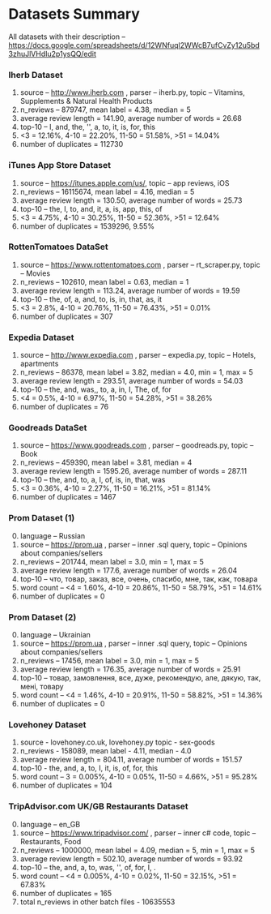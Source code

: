 # Datasets Summary

All datasets with their description – https://docs.google.com/spreadsheets/d/12WNfuql2WWcB7ufCvZy12u5bd3zhuJlVHdIu2p1ysQQ/edit

### Iherb Dataset
1. source – http://www.iherb.com , parser – iherb.py, topic – Vitamins, Supplements & Natural Health Products
2. n_reviews – 879747, mean label = 4.38, median = 5
3. average review length = 141.90, average number of words = 26.68
4. top-10 – I, and, the, '', a, to, it, is, for, this
5. <3 = 12.16%, 4-10 = 22.20%, 11-50 = 51.58%, >51 = 14.04%
6. number of duplicates = 112730

### iTunes App Store Dataset
1. source – https://itunes.apple.com/us/, topic – app reviews, iOS
2. n_reviews – 16115674, mean label = 4.16, median = 5
3. average review length = 130.50, average number of words = 25.73
4. top-10 – the, I, to, and, it, a, is, app, this, of
5. <3 = 4.75%, 4-10 = 30.25%, 11-50 = 52.36%, >51 = 12.64%
6. number of duplicates = 1539296, 9.55%

### RottenTomatoes DataSet
1. source – https://www.rottentomatoes.com , parser – rt_scraper.py, topic – Movies
2. n_reviews – 102610, mean label = 0.63, median = 1
3. average review length = 113.24, average number of words = 19.59
4. top-10 – the, of, a, and, to, is, in, that, as, it
5. <3 = 2.8%, 4-10 = 20.76%, 11-50 = 76.43%, >51 = 0.01%
6. number of duplicates = 307

### Expedia Dataset
1. source – http://www.expedia.com , parser – expedia.py, topic – Hotels, apartments
2. n_reviews – 86378, mean label = 3.82, median = 4.0, min = 1, max = 5
3. average review length = 293.51, average number of words = 54.03
4. top-10 – the, and, was,, to, a, in, I, The, of, for
4. <4 = 0.5%, 4-10 = 6.97%, 11-50 = 54.28%, >51 = 38.26%
5. number of duplicates = 76

### Goodreads DataSet
1. source – https://www.goodreads.com , parser – goodreads.py, topic – Book
2. n_reviews – 459390, mean label = 3.81, median = 4
3. average review length = 1595.26, average number of words = 287.11
4. top-10 – the, and, to, a, I, of, is, in, that, was
5. <3 = 0.36%, 4-10 = 2.27%, 11-50 = 16.21%, >51 = 81.14%
6. number of duplicates = 1467

### Prom Dataset (1)
0. language – Russian
1. source – https://prom.ua , parser – inner .sql query, topic – Opinions about companies/sellers
2. n_reviews – 201744, mean label = 3.0, min = 1, max = 5
3. average review length = 177.6, average number of words = 26.04
4. top-10 – что, товар, заказ, все, очень, спасибо, мне, так, как, товара
5. word count – <4 = 1.60%, 4-10 = 20.86%, 11-50 = 58.79%, >51 = 14.61%
6. number of duplicates = 0

### Prom Dataset (2)
0. language – Ukrainian
1. source – https://prom.ua , parser – inner .sql query, topic – Opinions about companies/sellers
2. n_reviews – 17456, mean label = 3.0, min = 1, max = 5
3. average review length = 176.35, average number of words = 25.91
4. top-10 – товар, замовлення, все, дуже, рекомендую, але, дякую, так, мені, товару
5. word count – <4 = 1.46%, 4-10 = 20.91%, 11-50 = 58.82%, >51 = 14.36%
6. number of duplicates = 0

### Lovehoney Dataset
1. source - lovehoney.co.uk, lovehoney.py topic - sex-goods
2. n_reviews - 158089, mean label - 4.11, median - 4.0
3. average review length = 804.11, average number of words = 151.57
4. top-10 - the, and, a, to, I, it, is, of, for, this
5. word count – 3 = 0.005%, 4-10 = 0.05%, 11-50 = 4.66%, >51 = 95.28%
6. number of duplicates = 104

### TripAdvisor.com UK/GB Restaurants Dataset
0. language – en_GB
1. source – https://www.tripadvisor.com/ , parser – inner c# code, topic – Restaurants, Food
2. n_reviews – 1000000, mean label = 4.09, median = 5, min = 1, max = 5
3. average review length = 502.10, average number of words = 93.92
4. top-10 – the, and, a, to, was, '', of, for, I, .
5. word count – <4 = 0.005%, 4-10 = 0.02%, 11-50 = 32.15%, >51 = 67.83%
6. number of duplicates = 165
7. total n_reviews in other batch files - 10635553
